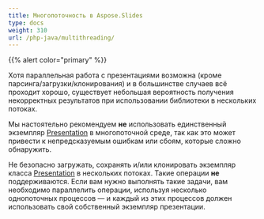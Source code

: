 ```yaml
---
title: Многопоточность в Aspose.Slides
type: docs
weight: 310
url: /php-java/multithreading/
---
```


{{% alert color="primary" %}} 

Хотя параллельная работа с презентациями возможна (кроме парсинга/загрузки/клонирования) и в большинстве случаев всё проходит хорошо, существует небольшая вероятность получения некорректных результатов при использовании библиотеки в нескольких потоках.

Мы настоятельно рекомендуем **не** использовать единственный экземпляр [Presentation](https://reference.aspose.com/slides/php-java/aspose.slides/Presentation) в многопоточной среде, так как это может привести к непредсказуемым ошибкам или сбоям, которые сложно обнаружить.

Не безопасно загружать, сохранять и/или клонировать экземпляр класса [Presentation](https://reference.aspose.com/slides/php-java/aspose.slides/Presentation) в нескольких потоках. Такие операции **не** поддерживаются. Если вам нужно выполнять такие задачи, вам необходимо параллелить операции, используя несколько однопоточных процессов — и каждый из этих процессов должен использовать свой собственный экземпляр презентации.